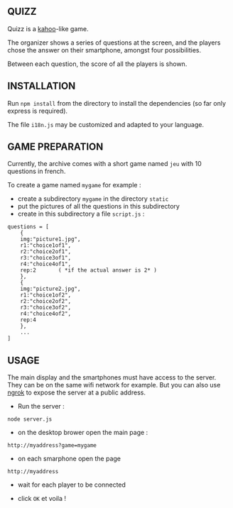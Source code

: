 ## QUIZZ

Quizz is a [kahoo](https://kahoot.com)-like game.

The organizer shows a series of questions at the screen,
and the players chose the answer on their smartphone,
amongst four possibilities.

Between each question, the score of all the players is shown.

## INSTALLATION

Run `npm install` from the directory to install the
dependencies (so far only express is required).

The file `i18n.js` may be customized and adapted to your language.

## GAME PREPARATION

Currently, the archive comes with a short game named `jeu`
with 10 questions in french.

To create a game named `mygame` for example :
* create a subdirectory `mygame` in the directory `static`
* put the pictures of all the questions in this subdirectory
* create in this subdirectory a file `script.js` :
```
questions = [
	{
	img:"picture1.jpg",
	r1:"choice1of1",
	r2:"choice2of1",
	r3:"choice3of1",
	r4:"choice4of1",
	rep:2		( *if the actual answer is 2* )
	},
	{
	img:"picture2.jpg",
	r1:"choice1of2",
	r2:"choice2of2",
	r3:"choice3of2",
	r4:"choice4of2",
	rep:4
	},
	...
]
```
## USAGE

The main display and the smartphones must have access to the server. They can be on the same wifi network for example. But you can also use 
[ngrok](https://ngrok.com) to expose the server at a public address.

* Run the server :
```
node server.js
```

* on the desktop brower open the main page :
```
http://myaddress?game=mygame
```

* on each smarphone open the page
```
http://myaddress
```

* wait for each player to be connected

* click `OK` et voila !


	
